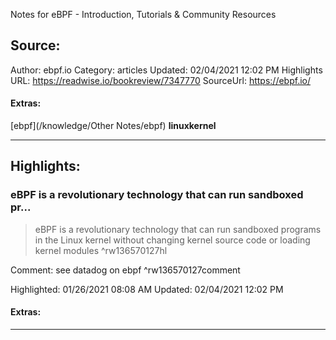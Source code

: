 Notes for eBPF - Introduction, Tutorials & Community Resources

## Source:
Author: ebpf.io
Category: articles
Updated: 02/04/2021 12:02 PM
Highlights URL: https://readwise.io/bookreview/7347770
SourceUrl: https://ebpf.io/


#### Extras:
[ebpf](/knowledge/Other Notes/ebpf) **linuxkernel**



 
-----
 ## Highlights:

### eBPF is a revolutionary technology that can run sandboxed pr...
>eBPF is a revolutionary technology that can run sandboxed programs in the Linux kernel without changing kernel source code or loading kernel modules ^rw136570127hl

Comment: see datadog on ebpf ^rw136570127comment

Highlighted: 01/26/2021 08:08 AM
Updated: 02/04/2021 12:02 PM


#### Extras:





------

